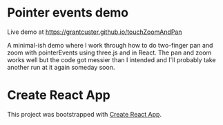 # Pointer events demo

Live demo at https://grantcuster.github.io/touchZoomAndPan

A minimal-ish demo where I work through how to do two-finger pan and zoom with pointerEvents using three.js and in React. The pan and zoom works well but the code got messier than I intended and I'll probably take another run at it again someday soon.

# Create React App

This project was bootstrapped with [Create React App](https://github.com/facebook/create-react-app).


